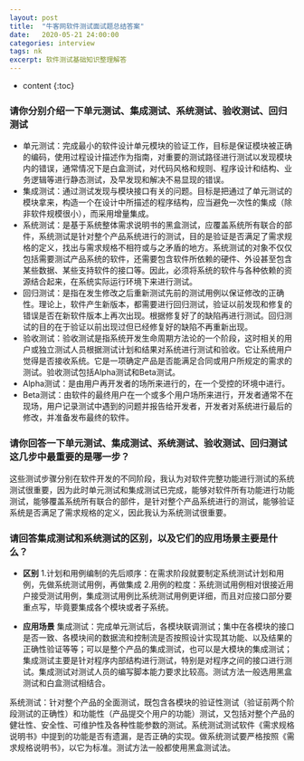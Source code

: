 ```yaml
---
layout: post
title:  "牛客网软件测试面试题总结答案"
date:   2020-05-21 24:00:00
categories: interview
tags: nk
excerpt: 软件测试基础知识整理解答
---
```

* content
{:toc}

### 请你分别介绍一下单元测试、集成测试、系统测试、验收测试、回归测试 
* 单元测试：完成最小的软件设计单元模块的验证工作，目标是保证模块被正确的编码，使用过程设计描述作为指南，对重要的测试路径进行测试以发现模块内的错误，通常情况下是白盒测试，对代码风格和规则、程序设计和结构、业务逻辑等进行静态测试，及早发现和解决不易显现的错误。
* 集成测试：通过测试发现与模块接口有关的问题。目标是把通过了单元测试的模块拿来，构造一个在设计中所描述的程序结构，应当避免一次性的集成（除非软件规模很小），而采用增量集成。
* 系统测试：是基于系统整体需求说明书的黑盒测试，应覆盖系统所有联合的部件，系统测试是针对整个产品系统进行的测试，目的是验证是否满足了需求规格的定义，找出与需求规格不相符或与之矛盾的地方。系统测试的对象不仅仅包括需要测试产品系统的软件，还需要包含软件所依赖的硬件、外设甚至包含某些数据、某些支持软件的接口等。因此，必须将系统的软件与各种依赖的资源结合起来，在系统实际运行环境下来进行测试。
* 回归测试：是指在发生修改之后重新测试先前的测试用例以保证修改的正确性。理论上，软件产生新版本，都需要进行回归测试，验证以前发现和修复的错误是否在新软件版本上再次出现。根据修复好了的缺陷再进行测试。回归测试的目的在于验证以前出现过但已经修复好的缺陷不再重新出现。
* 验收测试：验收测试是指系统开发生命周期方法论的一个阶段，这时相关的用户或独立测试人员根据测试计划和结果对系统进行测试和验收。它让系统用户觉得是否接收系统。它是一项确定产品是否能满足合同或用户所规定的需求的测试。验收测试包括Alpha测试和Beta测试。
* Alpha测试：是由用户再开发者的场所来进行的，在一个受控的环境中进行。
* Beta测试：由软件的最终用户在一个或多个用户场所来进行，开发者通常不在现场，用户记录测试中遇到的问题并报告给开发者，开发者对系统进行最后的修改，并准备发布最终的软件。

### 请你回答一下单元测试、集成测试、系统测试、验收测试、回归测试这几步中最重要的是哪一步？
这些测试步骤分别在软件开发的不同阶段，我认为对软件完整功能进行测试的系统测试很重要，因为此时单元测试和集成测试已完成，能够对软件所有功能进行功能测试，能够覆盖系统所有联合的部件，是针对整个产品系统进行的测试，能够验证系统是否满足了需求规格的定义，因此我认为系统测试很重要。

### 请回答集成测试和系统测试的区别，以及它们的应用场景主要是什么？
+ **区别**
1.计划和用例编制的先后顺序：在需求阶段就要制定系统测试计划和用例，先做系统测试用例，再做集成
2.用例的粒度：系统测试用例相对很接近用户接受测试用例，集成测试用例比系统测试用例更详细，而且对应接口部分要重点写，毕竟要集成各个模块或者子系统。

+ **应用场景**
集成测试：完成单元测试后，各模块联调测试；集中在各模块的接口是否一致、各模块间的数据流和控制流是否按照设计实现其功能、以及结果的正确性验证等等；可以是整个产品的集成测试，也可以是大模块的集成测试；集成测试主要是针对程序内部结构进行测试，特别是对程序之间的接口进行测试。集成测试对测试人员的编写脚本能力要求比较高。测试方法一般选用黑盒测试和白盒测试相结合。

系统测试：针对整个产品的全面测试，既包含各模块的验证性测试（验证前两个阶段测试的正确性）和功能性（产品提交个用户的功能）测试，又包括对整个产品的健壮性、安全性、可维护性及各种性能参数的测试。系统测试测试软件《需求规格说明书》中提到的功能是否有遗漏，是否正确的实现。做系统测试要严格按照《需求规格说明书》，以它为标准。测试方法一般都使用黑盒测试法。
